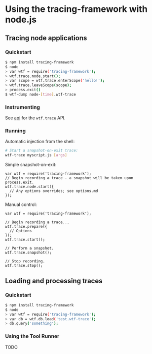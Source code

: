 # Using the tracing-framework with node.js

## Tracing node applications

### Quickstart

```bash
$ npm install tracing-framework
$ node
> var wtf = require('tracing-framework');
> wtf.trace.node.start();
> var scope = wtf.trace.enterScope('hello!');
> wtf.trace.leaveScope(scope);
> process.exit()
$ wtf-dump node-[time].wtf-trace
```

### Instrumenting

See [api](api.md) for the `wtf.trace` API.

### Running

Automatic injection from the shell:

```bash
# Start a snapshot-on-exit trace:
wtf-trace myscript.js [args]
```

Simple snapshot-on-exit:

    var wtf = require('tracing-framework');
    // Begin recording a trace - a snapshot will be taken upon process.exit.
    wtf.trace.node.start({
      // Any options overrides; see options.md
    });

Manual control:

    var wtf = require('tracing-framework');

    // Begin recording a trace...
    wtf.trace.prepare({
      // Options
    });
    wtf.trace.start();

    // Perform a snapshot.
    wtf.trace.snapshot();

    // Stop recording.
    wtf.trace.stop();

## Loading and processing traces

### Quickstart

```bash
$ npm install tracing-framework
$ node
> var wtf = require('tracing-framework');
> var db = wtf.db.load('test.wtf-trace');
> db.query('something');
```

### Using the Tool Runner

TODO
